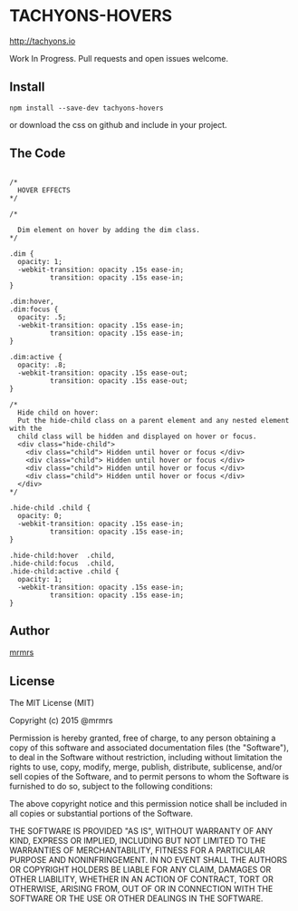 # TACHYONS-HOVERS

http://tachyons.io

Work In Progress. Pull requests and open issues welcome.

## Install
```
npm install --save-dev tachyons-hovers
```
or download the css on github and include in your project.

## The Code
```

/*
  HOVER EFFECTS
*/

/* 
  
  Dim element on hover by adding the dim class.
*/

.dim {
  opacity: 1;
  -webkit-transition: opacity .15s ease-in;
          transition: opacity .15s ease-in;
}

.dim:hover,
.dim:focus {
  opacity: .5;
  -webkit-transition: opacity .15s ease-in;
          transition: opacity .15s ease-in;
}

.dim:active {
  opacity: .8;
  -webkit-transition: opacity .15s ease-out;
          transition: opacity .15s ease-out;
}

/*
  Hide child on hover:
  Put the hide-child class on a parent element and any nested element with the
  child class will be hidden and displayed on hover or focus.
  <div class="hide-child">
    <div class="child"> Hidden until hover or focus </div>
    <div class="child"> Hidden until hover or focus </div>
    <div class="child"> Hidden until hover or focus </div>
    <div class="child"> Hidden until hover or focus </div>
  </div>
*/

.hide-child .child {
  opacity: 0;
  -webkit-transition: opacity .15s ease-in;
          transition: opacity .15s ease-in;
}

.hide-child:hover  .child,
.hide-child:focus  .child,
.hide-child:active .child {
  opacity: 1;
  -webkit-transition: opacity .15s ease-in;
          transition: opacity .15s ease-in;
}

```

## Author

[mrmrs](http://mrmrs.io)

## License

The MIT License (MIT)

Copyright (c) 2015 @mrmrs

Permission is hereby granted, free of charge, to any person obtaining a copy
of this software and associated documentation files (the "Software"), to deal
in the Software without restriction, including without limitation the rights
to use, copy, modify, merge, publish, distribute, sublicense, and/or sell
copies of the Software, and to permit persons to whom the Software is
furnished to do so, subject to the following conditions:

The above copyright notice and this permission notice shall be included in
all copies or substantial portions of the Software.

THE SOFTWARE IS PROVIDED "AS IS", WITHOUT WARRANTY OF ANY KIND, EXPRESS OR
IMPLIED, INCLUDING BUT NOT LIMITED TO THE WARRANTIES OF MERCHANTABILITY,
FITNESS FOR A PARTICULAR PURPOSE AND NONINFRINGEMENT. IN NO EVENT SHALL THE
AUTHORS OR COPYRIGHT HOLDERS BE LIABLE FOR ANY CLAIM, DAMAGES OR OTHER
LIABILITY, WHETHER IN AN ACTION OF CONTRACT, TORT OR OTHERWISE, ARISING FROM,
OUT OF OR IN CONNECTION WITH THE SOFTWARE OR THE USE OR OTHER DEALINGS IN
THE SOFTWARE.

